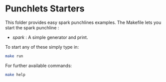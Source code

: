 # Punchlets Starters

This folder provides easy spark punchlines examples. The Makefile lets you start the spark punchline :

* *spark* : A simple generator and print.

To start any of these simply type in:

```sh
make run
```

For further available commands:
```sh
make help
```